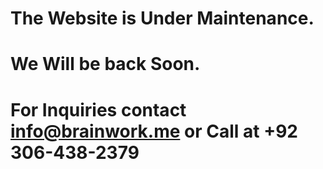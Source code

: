 # The Website is Under Maintenance. 
# We Will be back Soon. 
# For Inquiries contact info@brainwork.me or Call at +92 306-438-2379
